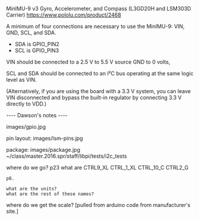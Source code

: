 MinIMU-9 v3 Gyro, Accelerometer, and Compass (L3GD20H and LSM303D Carrier)
https://www.pololu.com/product/2468

A minimum of four connections are necessary to use the MinIMU-9:
VIN, GND, SCL, and SDA. 
- SDA is GPIO_PIN2
- SCL is GPIO_PIN3

VIN should be connected to a 2.5 V to 5.5 V source GND to 0 volts,

SCL and SDA should be connected to an I²C bus operating at the same
logic level as VIN.

(Alternatively, if you are using the board with a 3.3 V system, you
can leave VIN disconnected and bypass the built-in regulator by
connecting 3.3 V directly to VDD.)

---- Dawson's notes ----

images/gpio.jpg

pin layout:
	images/lsm-pins.jpg

package:
	images/package.jpg
	~/class/master.2016.spr/staff/libpi/tests/i2c_tests

where do we go?
	p23
what are 
	CTRL9_XL
	CTRL_1_XL
	CTRL_10_C
	CTRL2_G

	p8.

	what are the units?
	what are the rest of these names?


where do we get the scale?
	[pulled from arduino code from manufacturer's site.]
